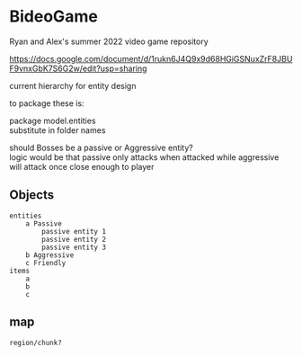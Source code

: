 # BideoGame  
Ryan and Alex's summer 2022 video game repository  


https://docs.google.com/document/d/1rukn6J4Q9x9d68HGiGSNuxZrF8JBUF9vnxGbK7S6G2w/edit?usp=sharing  

current hierarchy for entity design  

to package these is:  

package model.entities  
substitute in folder names  

should Bosses be a passive or Aggressive entity?  
logic would be that passive only attacks when attacked while aggressive will attack once close enough to player  


## Objects  
    entities  
        a Passive  
            passive entity 1  
            passive entity 2  
            passive entity 3  
        b Aggressive  
        c Friendly  
    items  
        a  
        b  
        c  
## map  
    region/chunk?  

